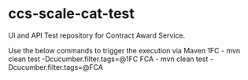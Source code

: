 # ccs-scale-cat-test
UI and API Test repository for Contract Award Service.

Use the below commands to trigger the execution via Maven
1FC - mvn clean test -Dcucumber.filter.tags=@1FC
FCA - mvn clean test -Dcucumber.filter.tags=@FCA
